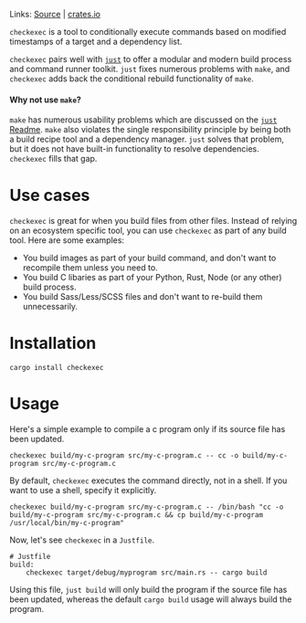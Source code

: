 Links: [Source](https://github.com/kurtbuilds/checkexec) | [crates.io](https://crates.io/crates/checkexec)

`checkexec` is a tool to conditionally execute commands 
based on modified timestamps of a target and a dependency list. 

`checkexec` pairs well with [`just`](https://github.com/casey/just) to offer a modular and
modern build process and command runner toolkit. `just` fixes numerous problems with
`make`, and `checkexec` adds back the conditional rebuild functionality of `make`.

#### Why not use `make`?

`make` has numerous usability problems which are discussed on the [`just` Readme](https://github.com/casey/just).
`make` also violates the single responsibility principle by being both a build 
recipe tool and a dependency manager. `just` solves that problem, but it
does not have built-in functionality to resolve dependencies. `checkexec` fills that gap.

# Use cases

`checkexec` is great for when you build files from other files. Instead of relying on an 
ecosystem specific tool, you can use `checkexec` as part of any build tool. Here are some examples:

- You build images as part of your build command, and don't want to recompile them unless you need to.
- You build C libaries as part of your Python, Rust, Node (or any other) build process.
- You build Sass/Less/SCSS files and don't want to re-build them unnecessarily.

# Installation

    cargo install checkexec

# Usage

Here's a simple example to compile a c program only if its source file has been updated.

    checkexec build/my-c-program src/my-c-program.c -- cc -o build/my-c-program src/my-c-program.c

By default, `checkexec` executes the command directly, not in a shell. If you want to use a shell, specify it explicitly.

    checkexec build/my-c-program src/my-c-program.c -- /bin/bash "cc -o build/my-c-program src/my-c-program.c && cp build/my-c-program /usr/local/bin/my-c-program"

Now, let's see `checkexec` in a `Justfile`.

    # Justfile
    build:
        checkexec target/debug/myprogram src/main.rs -- cargo build

Using this file, `just build` will only build the program if the source file has been updated, whereas the default `cargo build` usage will always build the program.
